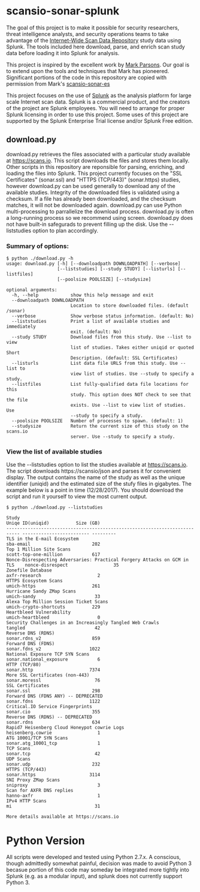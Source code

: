 # scansio-sonar-splunk

The goal of this project is to make it possible for security researchers, threat intelligence analysts, and security operations teams to take advantage of the [Internet-Wide Scan Data Repository](https://scans.io) study data using Splunk. The tools included here download, parse, and enrich scan study data before loading it into Splunk for analysis. 

This project is inspired by the excellent work by [Mark Parsons](https://github.com/mpars0ns). Our goal is to extend upon the tools and techniques that Mark has pioneered. Significant portions of the code in this repository are copied with permission from Mark's [scansio-sonar-es](mpars0ns/scansio-sonar-es)

This project focuses on the use of [Splunk](https://splunk.com) as the analysis platform for large scale Internet scan data. Splunk is a commercial product, and the creators of the project are Splunk employees. You will need to arrange for proper Splunk licensing in order to use this project. Some uses of this project are supported by the Splunk Enterprise Trial license and/or Splunk Free edition.

## download.py
download.py retrieves the files associated with a particular study available at https://scans.io. This script downloads the files and stores them locally. Other scripts in this repository are reponsible for parsing, enriching, and loading the files into Splunk. This project currently focuses on the "SSL Certificates" (sonar.ssl) and "HTTPS (TCP/443)" (sonar.https) studies, however download.py can be used generally to download any of the available studies. Integrity of the downloaded files is validated using a checksum. If a file has already been downloaded, and the checksum matches, it will not be downloaded again. download.py can use Python multi-processing to parrallelize the download process. download.py is often a long-running process so we recommend using screen. download.py does not have built-in safegurads to prevent filling up the disk. Use the --liststudies option to plan accordingly.

### Summary of options:

```
$ python ./download.py -h
usage: download.py [-h] [--downloadpath DOWNLOADPATH] [--verbose]
                   [--liststudies] [--study STUDY] [--listurls] [--listfiles]
                   [--poolsize POOLSIZE] [--studysize]

optional arguments:
  -h, --help            show this help message and exit
  --downloadpath DOWNLOADPATH
                        Location to store downloaded files. (default /sonar)
  --verbose             Show verbose status information. (default: No)
  --liststudies         Print a list of available studies and immediately
                        exit. (default: No)
  --study STUDY         Download files from this study. Use --list to view
                        list of studies. Takes either uniqid or quoted Short
                        Description. (default: SSL Certificates)
  --listurls            List data file URLS from this study. Use --list to
                        view list of studies. Use --study to specify a study.
  --listfiles           List fully-qualified data file locations for this
                        study. This option does NOT check to see that the file
                        exists. Use --list to view list of studies. Use
                        --study to specify a study.
  --poolsize POOLSIZE   Number of processes to spawn. (default: 1)
  --studysize           Return the current size of this study on the scans.io
                        server. Use --study to specify a study.
```

### View the list of available studies

Use the --liststudies option to list the studies available at https://scans.io. The script downloads https://scansio/json and parses it for convenient display. The output contains the name of the study as well as the unique identifier (uniqid) and the estimated size of the stufy files in gigabytes. The example below is a point in time (12/28/2017). You should download the script and run it yourself to view the most current output.

```
$ python ./download.py --liststudies

Study                                                                       Uniqe ID(uniqid)          Size (GB)
--------------------------------------------------------------------------- ------------------------- ---------
TLS in the E-mail Ecosystem                                                 sba-email                       202
Top 1 Million Site Scans                                                    scott-top-one-million           617
Nonce-Disrespecting Adversaries: Practical Forgery Attacks on GCM in TLS    nonce-disrespect                 35
Zonefile Database                                                           axfr-research                     2
HTTPS Ecosystem Scans                                                       umich-https                     261
Hurricane Sandy ZMap Scans                                                  umich-sandy                      33
Alexa Top Million Session Ticket Scans                                      umich-crypto-shortcuts          229
Heartbleed Vulnerability                                                    umich-heartbleed                  0
Security Challenges in an Increasingly Tangled Web Crawls                   tangled                          42
Reverse DNS (RDNS)                                                          sonar.rdns_v2                   859
Forward DNS (FDNS)                                                          sonar.fdns_v2                  1022
National Exposure TCP SYN Scans                                             sonar.national_exposure           6
HTTP (TCP/80)                                                               sonar.http                     7374
More SSL Certificates (non-443)                                             sonar.moressl                    76
SSL Certificates                                                            sonar.ssl                       298
Forward DNS (FDNS ANY) -- DEPRECATED                                        sonar.fdns                     1122
Critical.IO Service Fingerprints                                            sonar.cio                       355
Reverse DNS (RDNS) -- DEPRECATED                                            sonar.rdns                      634
Rapid7 Heisenberg Cloud Honeypot cowrie Logs                                heisenberg.cowrie                 1
ATG 10001/TCP SYN Scans                                                     sonar.atg_10001_tcp               1
TCP Scans                                                                   sonar.tcp                        42
UDP Scans                                                                   sonar.udp                       232
HTTPS (TCP/443)                                                             sonar.https                    3114
SNI Proxy ZMap Scans                                                        sniproxy                          3
Scan for AXFR DNS replies                                                   hanno-axfr                        1
IPv4 HTTP Scans                                                             mi                               31

More details available at https://scans.io
```


# Python Version
All scripts were developed and tested using Python 2.7.x. A conscious, though admittedly somewhat painful, decision was made to avoid Python 3 becasue portion of this code may someday be integrated more tightly into Splunk (e.g. as a modular input), and splunk does not currently support Python 3. 
